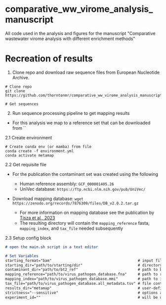 # comparative_ww_virome_analysis_manuscript
All code used in the analysis and figures for the manuscript "Comparative wastewater virome analysis with different enrichment methods"

# Recreation of results
1. Clone repo and download raw sequence files from European Nucleotide Archive.
```
# Clone repo
git clone https://github.com/thorntonmr/comparative_ww_virome_analysis_manuscript

# Get sequences
```

2. Run sequence processing pipeline to get mapping results
- For this analysis we map to a reference set that can be downloaded from ``

2.1 Create environment
```
# Create conda env (or mamba) from file
conda create -f environment.yml
conda activate metamap
```

2.2 Get requisite file
- For the publication the contaminant set was created using the following
    - Human reference assembly: `GCF_000001405.26`
    - UniVec database: `https://ftp.ncbi.nlm.nih.gov/pub/UniVec/`

- Download mapping database: 
`wget https://zenodo.org/records/7876309/files/DB_v2.0.2.tar.gz`
    - For more information on mapping database see the publication by [Tisza et al., 2023](https://www.nature.com/articles/s41467-023-42064-1)
    - The resulting directory will contain the `mapping_reference` fasta, `mapping_index`, and `tax_file` needed subsequently

2.3 Setup config block
```md
# open the main.sh script in a text editor

# Set Variables
starting_format="bam"                                       # input file format (must be either .bam or _R*.fastq.gz)
starting_dir="path/to/starting/dir"                         # directory path for raw input files (bam or fastq)
contaminant_dir="path/to/bt2_ref"                           # path to bowtie2 index for contaminant reference
mapping_reference="path/to/virus_pathogen_database.fna"     # path to reference sequence(s)
mapping_index="path/to/virus_pathogen_database.mmi"         # path to index for mapping
tax_file="path/to/virus_pathogen_database.all_metadata.tsv" # file containing taxonomy info
results_dir="metamap"                                       # user-defined output directory for mapping results
strictness="--sensitive"                                    # options are --sensitive | --specific (in development)
experiment_id=""                                            # will be used to name interactive output table
```
